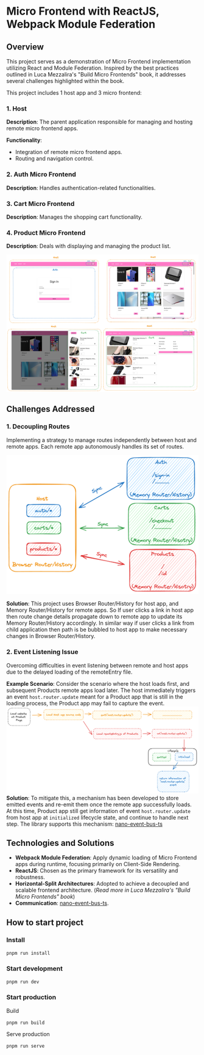 # Micro Frontend with ReactJS, Webpack Module Federation

## Overview

This project serves as a demonstration of Micro Frontend implementation utilizing React and Module Federation.
Inspired by the best practices outlined in Luca Mezzalira's "Build Micro Frontends" book, it addresses several challenges highlighted within the book.

This project includes 1 host app and 3 micro frontend:

### 1. Host

**Description**: The parent application responsible for managing and hosting remote micro frontend apps.

**Functionality**:

- Integration of remote micro frontend apps.
- Routing and navigation control.

### 2. Auth Micro Frontend

**Description**: Handles authentication-related functionalities.

### 3. Cart Micro Frontend

**Description**: Manages the shopping cart functionality.

### 4. Product Micro Frontend

**Description**: Deals with displaying and managing the product list.

![Alt text](/document/image-3.png)

## Challenges Addressed

### 1. **Decoupling Routes**

Implementing a strategy to manage routes independently between host and remote apps. Each remote app autonomously handles its set of routes.

![Routing](/document/image-5.png)

**Solution**: This project uses Browser Router/History for host app, and Memory Router/History for remote apps. So If user clicks a link in host app then route change details propagate down to remote app to update its Memory Router/History accordingly. In similar way if user clicks a link from child application then path is be bubbled to host app to make necessary changes in Browser Router/History.

### 2. **Event Listening Issue**

Overcoming difficulties in event listening between remote and host apps due to the delayed loading of the remoteEntry file.

**Example Scenario**: Consider the scenario where the host loads first, and subsequent Products remote apps load later.
The host immediately triggers an event `host.router.update` meant for a Product app that is still in the loading process,
the Product app may fail to capture the event.
![event listening flow](/document/image.png)
**Solution**: To mitigate this, a mechanism has been developed to store emitted events and re-emit them once the remote app successfully loads. At this time, Product app still get information of event `host.router.update` from host app at `initialized` lifecycle state, and continue to handle next step.
The library supports this mechanism: [nano-event-bus-ts](https://github.com/lequochung19971/nano-event-bus-ts)

## Technologies and Solutions

- **Webpack Module Federation**: Apply dynamic loading of Micro Frontend apps during runtime, focusing primarily on Client-Side Rendering.
- **ReactJS**: Chosen as the primary framework for its versatility and robustness.
- **Horizontal-Split Architectures**: Adopted to achieve a decoupled and scalable frontend architecture. (_Read more in Luca Mezzalira's "Build Micro Frontends" book_)
- **Communication**: [nano-event-bus-ts](https://github.com/lequochung19971/nano-event-bus-ts).

## How to start project

### Install

```
pnpm run install
```

### Start development

```
pnpm run dev
```

### Start production

Build
```
pnpm run build
```

Serve production
```
pnpm run serve
```

